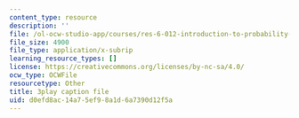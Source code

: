 ```yaml
---
content_type: resource
description: ''
file: /ol-ocw-studio-app/courses/res-6-012-introduction-to-probability-spring-2018/d0efd8ac14a75ef98a1d6a7390d12f5a_YIZd23zGV3M.vtt
file_size: 4900
file_type: application/x-subrip
learning_resource_types: []
license: https://creativecommons.org/licenses/by-nc-sa/4.0/
ocw_type: OCWFile
resourcetype: Other
title: 3play caption file
uid: d0efd8ac-14a7-5ef9-8a1d-6a7390d12f5a
---
```

